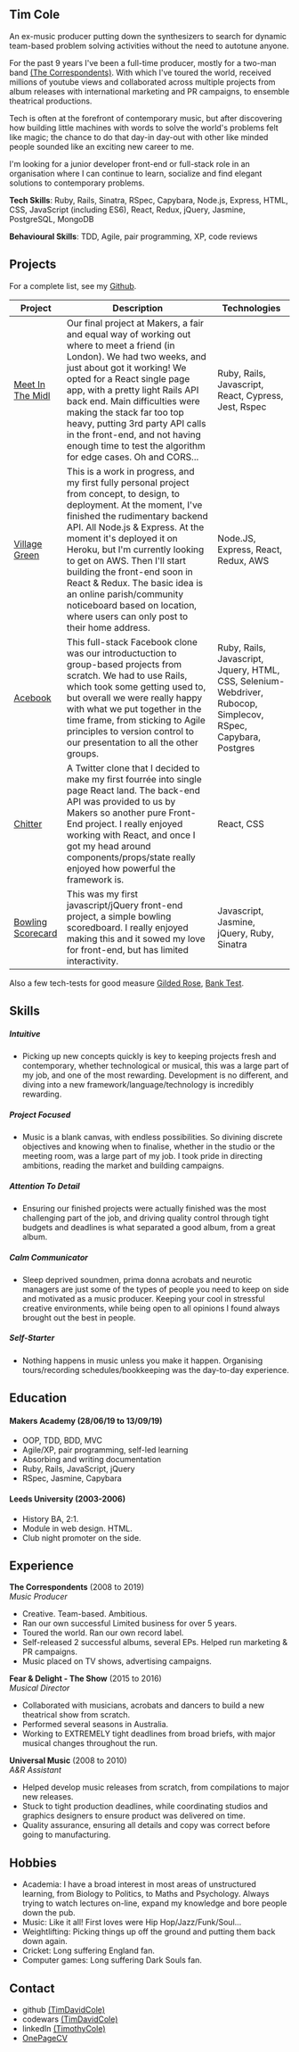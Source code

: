 ## Tim Cole

An ex-music producer putting down the synthesizers to search for dynamic team-based problem solving activities without the need to autotune anyone. 

For the past 9 years I've been a full-time producer, mostly for a two-man band [(The Correspondents)](https://www.youtube.com/watch?v=ABS-mlep5rY). With which I've toured the world, received millions of youtube views and collaborated across multiple projects from album releases with international marketing and PR campaigns, to ensemble theatrical productions.

Tech is often at the forefront of contemporary music, but after discovering how building little machines with words to solve the world's problems felt like magic; the chance to do that day-in day-out with other like minded people sounded like an exciting new career to me.

I'm looking for a junior developer front-end or full-stack role in an organisation where I can continue to learn, socialize and find elegant solutions to contemporary problems.

__Tech Skills__: Ruby, Rails, Sinatra, RSpec, Capybara, Node.js, Express, HTML, CSS, JavaScript (including ES6), React,  Redux, jQuery, Jasmine, PostgreSQL, MongoDB

__Behavioural Skills__: TDD, Agile, pair programming, XP, code reviews

## Projects
For a complete list, see my [Github](https://github.com/Timdavidcole).

| Project   | Description | Technologies |
|---        |---         |---           |
| [Meet In The Midl](https://github.com/Timdavidcole/meet-in-the-middle-react-front-end) | Our final project at Makers, a fair and equal way of working out where to meet a friend (in London).  We had two weeks, and just about got it working!  We opted for a React single page app, with a pretty light Rails API back end.  Main difficulties were making the stack far too top heavy, putting 3rd party API calls in the front-end, and not having enough time to test the algorithm for edge cases. Oh and CORS... | Ruby, Rails, Javascript, React, Cypress, Jest, Rspec |
| [Village Green](https://github.com/Timdavidcole/village-green-backend-api) | This is a work in progress, and my first fully personal project from concept, to design, to deployment. At the moment, I've finished the rudimentary backend API.  All Node.js & Express. At the moment it's deployed it on Heroku, but I'm currently looking to get on AWS. Then I'll start building the front-end soon in React & Redux.  The basic idea is an online parish/community noticeboard based on location, where users can only post to their home address.  | Node.JS, Express, React, Redux, AWS |
|[Acebook](https://github.com/riannemcc/acebook-RVs)| This full-stack Facebook clone was our introductuction to group-based projects from scratch. We had to use Rails, which took some getting used to, but overall we were really happy with what we put together in the time frame, from sticking to Agile principles to version control to our presentation to all the other groups. | Ruby, Rails, Javascript, Jquery, HTML, CSS, Selenium-Webdriver, Rubocop, Simplecov, RSpec, Capybara, Postgres|
| [Chitter](https://github.com/Timdavidcole/Chitter-frontend-api-challenge) | A Twitter clone that I decided to make my first fourrée into single page React land. The back-end API was provided to us by Makers so another pure Front-End project.  I really enjoyed working with React, and once I got my head around components/props/state really enjoyed how powerful the framework is. | React, CSS |
| [Bowling Scorecard](https://github.com/Timdavidcole/bowling-challenge) | This was my first javascript/jQuery front-end project, a simple bowling scoredboard. I really enjoyed making this and it sowed my love for front-end, but has limited interactivity. | Javascript, Jasmine, jQuery, Ruby, Sinatra |

Also a few tech-tests for good measure [Gilded Rose](https://github.com/Timdavidcole/gilded-rose), [Bank Test](https://github.com/Timdavidcole/bank-tech-test).

## Skills

##### Intuitive
- Picking up new concepts quickly is key to keeping projects fresh and contemporary, whether technological or musical, this was a large part of my job, and one of the most rewarding.  Development is no different, and diving into a new framework/language/technology is incredibly rewarding.

##### Project Focused
- Music is a blank canvas, with endless possibilities. So divining discrete objectives and knowing when to finalise, whether in the studio or the meeting room, was a large part of my job.  I took pride in directing ambitions, reading the market and building campaigns.

##### Attention To Detail
- Ensuring our finished projects were actually finished was the most challenging part of the job, and driving quality control through tight budgets and deadlines is what separated a good album, from a great album.

##### Calm Communicator
- Sleep deprived soundmen, prima donna acrobats and neurotic managers are just some of the types of people you need to keep on side and motivated as a music producer.  Keeping your cool in stressful creative environments, while being open to all opinions I found always brought out the best in people. 

##### Self-Starter
- Nothing happens in music unless you make it happen.  Organising tours/recording schedules/bookkeeping was the day-to-day experience. 

## Education

#### Makers Academy (28/06/19 to 13/09/19)

- OOP, TDD, BDD, MVC
- Agile/XP, pair programming, self-led learning
- Absorbing and writing documentation
- Ruby, Rails, JavaScript, jQuery
- RSpec, Jasmine, Capybara

#### Leeds University (2003-2006)

- History BA, 2:1.
- Module in web design. HTML.
- Club night promoter on the side.

## Experience

**The Correspondents** (2008 to 2019)    
*Music Producer*  
- Creative. Team-based. Ambitious.
- Ran our own successful Limited business for over 5 years.
- Toured the world.  Ran our own record label.
- Self-released 2 successful albums, several EPs. Helped run marketing & PR campaigns.
- Music placed on TV shows, advertising campaigns.

**Fear & Delight - The Show** (2015 to 2016)   
*Musical Director*  
- Collaborated with musicians, acrobats and dancers to build a new theatrical show from scratch.
- Performed several seasons in Australia.
- Working to EXTREMELY tight deadlines from broad briefs, with major musical changes throughout the run.

**Universal Music** (2008 to 2010)   
*A&R Assistant*  
- Helped develop music releases from scratch, from compilations to major new releases.
- Stuck to tight production deadlines, while coordinating studios and graphics designers to ensure product was delivered on time.
- Quality assurance, ensuring all details and copy was correct before going to manufacturing.

## Hobbies

- Academia: I have a broad interest in most areas of unstructured learning, from Biology to Politics, to Maths and Psychology.  Always trying to watch lectures on-line, expand my knowledge and bore people down the pub.
- Music: Like it all!  First loves were Hip Hop/Jazz/Funk/Soul...
- Weightlifting: Picking things up off the ground and putting them back down again.
- Cricket: Long suffering England fan.
- Computer games: Long suffering Dark Souls fan.

## Contact

- github [(TimDavidCole)](https://github.com/Timdavidcole)
- codewars [(TimDavidCole)](https://www.codewars.com/users/Timdavidcole)
- linkedIn [(TimothyCole)](https://www.linkedin.com/in/timothy-cole-096758a3/)
- [OnePageCV](https://i.imgur.com/qVhpuwl.png/)

